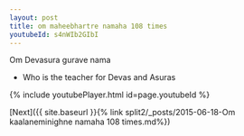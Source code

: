 ```yaml
---
layout: post
title: om maheebhartre namaha 108 times
youtubeId: s4nWIb2GIbI
---
```

 
 
Om Devasura gurave nama 
 
 -  Who is the teacher for Devas and Asuras 
 
  
 
  
 
 
 
 
 
 


{% include youtubePlayer.html id=page.youtubeId %}
 
[Next]({{ site.baseurl }}{% link  split2/_posts/2015-06-18-Om kaalaneminighne namaha 108 times.md%})
 
